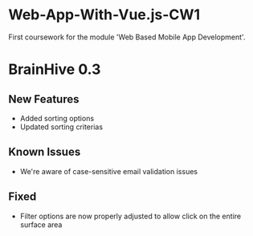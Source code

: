# Web-App-With-Vue.js-CW1
First coursework for the module 'Web Based Mobile App Development'.

# BrainHive 0.3

## New Features
- Added sorting options
- Updated sorting criterias
 
## Known Issues
- We're aware of case-sensitive email validation issues

## Fixed
- Filter options are now properly adjusted to allow click on the entire surface area

